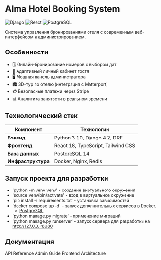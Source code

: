 # Alma Hotel Booking System

![Django](https://img.shields.io/badge/Django-092E20?logo=django&logoColor=white)
![React](https://img.shields.io/badge/React-20232A?logo=react&logoColor=61DAFB)
![PostgreSQL](https://img.shields.io/badge/PostgreSQL-316192?logo=postgresql&logoColor=white)

Система управления бронированиями отеля с современным веб-интерфейсом и администрированием.


## Особенности

- 🗓️ Онлайн-бронирование номеров с выбором дат
- 📱 Адаптивный личный кабинет гостя
- 🖥️ Мощная панель администратора
- 🏙️ 3D-тур по отелю (интеграция с Matterport)
- 💳 Безопасные платежи через Stripe
- 📊 Аналитика занятости в реальном времени


## Технологический стек

| Компонент       | Технологии                          |
|-----------------|-------------------------------------|
| **Бэкенд**      | Python 3.10, Django 4.2, DRF       |
| **Фронтенд**    | React 18, TypeScript, Tailwind CSS  |
| **База данных** | PostgreSQL 14                       |
| **Инфраструктура** | Docker, Nginx, Redis              |


## Запуск проекта для разработки

- 'python -m venv venv' - создание виртуального окружения
- 'source venv/bin/activate' - вход в виртуальное окружение
- 'pip install -r requirements.txt' - установка зависимостей
- 'docker compose up -d' - запуск дополнительных сервисов в Docker.
  - [PostgreSQL](https://www.postgresql.org/)
- 'python manage.py migrate' - применение миграций
- 'python manage.py runserver' - запуск сервера для разработки на http://127.0.0.1:8080

## Документация

API Reference
Admin Guide
Frontend Architecture